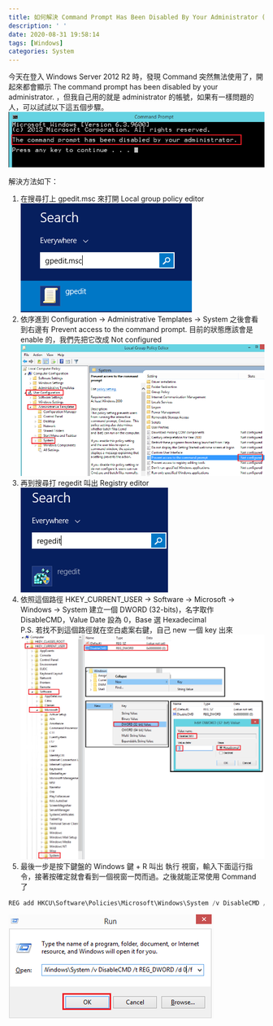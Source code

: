 ```yaml
---
title: 如何解決 Command Prompt Has Been Disabled By Your Administrator (無法打開 Terminal in Windows Server 2012 R2)
description: ' '
date: 2020-08-31 19:58:14
tags: [Windows]
categories: System
---
```

今天在登入 Windows Server 2012 R2 時，發現 Command 突然無法使用了，開起來都會顯示 The command prompt has been disabled by your administrator. ，但我自己用的就是 administrator 的帳號，如果有一樣問題的人，可以試試以下這五個步驟。 <br/>
![10-1](../images/10-1.png) <br/>

解決方法如下：
 1. 在搜尋打上 gpedit.msc 來打開 Local group policy editor <br/>
 ![10-2](../images/10-2.png)
 2. 依序進到 Configuration -> Administrative Templates -> System 之後會看到右邊有 Prevent access to the command prompt. 目前的狀態應該會是  enable 的，我們先把它改成 Not configured <br/>
 ![10-3](../images/10-3.png)
 3. 再到搜尋打 regedit 叫出 Registry editor <br/>
 ![10-4](../images/10-4.png) 
 4. 依照這個路徑 HKEY_CURRENT_USER -> Software -> Microsoft -> Windows -> System 建立一個 DWORD (32-bits)，名字取作 DisableCMD，Value Date 設為 0，Base 選 Hexadecimal <br/>
P.S. 若找不到這個路徑就在空白處案右鍵，自己 new 一個 key 出來
![10-5](../images/10-5.png) 
 5. 最後一步是按下鍵盤的 Windows 鍵 + R 叫出 執行 視窗，輸入下面這行指令，接著按確定就會看到一個視窗一閃而過。之後就能正常使用 Command 了
```powershell
REG add HKCU\Software\Policies\Microsoft\Windows\System /v DisableCMD /t REG_DWORD /d 0 /f
```
![10-6](../images/10-6.png)